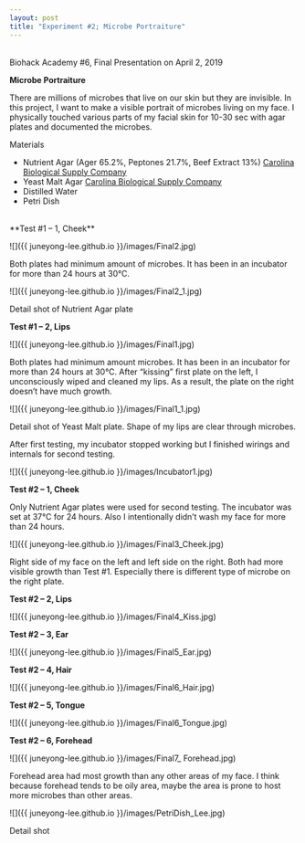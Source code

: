 ```yaml
---
layout: post
title: "Experiment #2; Microbe Portraiture"
---
```


<BR>
Biohack Academy #6, Final Presentation on April 2, 2019

**Microbe Portraiture**

There are millions of microbes that live on our skin but they are invisible. In this project, I want to make a visible portrait of microbes living on my face. I physically touched various parts of my facial skin for 10-30 sec with agar plates and documented the microbes.

Materials
- Nutrient Agar (Ager 65.2%, Peptones 21.7%, Beef Extract 13%) [Carolina Biological Supply Company](https://www.carolina.com/dehydrated-media/nutrient-agar-dehydrated-medium-100-g/785300.pr?question=785300)
- Yeast Malt Agar [Carolina Biological Supply Company](https://www.carolina.com/prepared-biological-media/yeast-malt-agar-prepared-media-bottle-125-ml/777200.pr?question=777200)
- Distilled Water
- Petri Dish

<BR>
**Test #1 – 1, Cheek**

![]({{ juneyong-lee.github.io }}/images/Final2.jpg) <BR> 

Both plates had minimum amount of microbes. It has been in an incubator for more than 24 hours at 30°C.

![]({{ juneyong-lee.github.io }}/images/Final2_1.jpg) <BR> 

Detail shot of Nutrient Agar plate

**Test #1 – 2, Lips**

![]({{ juneyong-lee.github.io }}/images/Final1.jpg) <BR> 

Both plates had minimum amount microbes. It has been in an incubator for more than 24 hours at 30°C. After “kissing” first plate on the left, I unconsciously wiped and cleaned my lips. As a result, the plate on the right doesn’t have much growth.

![]({{ juneyong-lee.github.io }}/images/Final1_1.jpg) <BR> 

Detail shot of Yeast Malt plate. Shape of my lips are clear through microbes.

After first testing, my incubator stopped working but I finished wirings and internals for second testing.

![]({{ juneyong-lee.github.io }}/images/Incubator1.jpg) <BR> 

**Test #2 – 1, Cheek**

Only Nutrient Agar plates were used for second testing. The incubator was set at 37°C for 24 hours. Also I intentionally didn’t wash my face for more than 24 hours.

![]({{ juneyong-lee.github.io }}/images/Final3_Cheek.jpg) <BR> 

Right side of my face on the left and left side on the right. Both had more visible growth than Test #1. Especially there is different type of microbe on the right plate.

**Test #2 – 2, Lips**

![]({{ juneyong-lee.github.io }}/images/Final4_Kiss.jpg) <BR> 

**Test #2 – 3, Ear**

![]({{ juneyong-lee.github.io }}/images/Final5_Ear.jpg) <BR> 

**Test #2 – 4, Hair**

![]({{ juneyong-lee.github.io }}/images/Final6_Hair.jpg) <BR> 

**Test #2 – 5, Tongue**

![]({{ juneyong-lee.github.io }}/images/Final6_Tongue.jpg) <BR> 

**Test #2 – 6, Forehead**

![]({{ juneyong-lee.github.io }}/images/Final7_ Forehead.jpg) <BR> 

Forehead area had most growth than any other areas of my face. I think because forehead tends to be oily area, maybe the area is prone to host more microbes than other areas.

![]({{ juneyong-lee.github.io }}/images/PetriDish_Lee.jpg) <BR> 

Detail shot

<BR>
